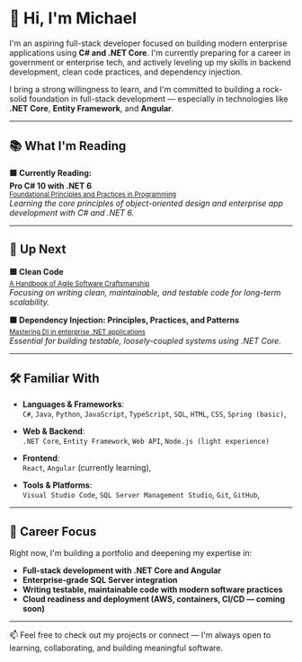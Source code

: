 # 👋 Hi, I'm Michael

I'm an aspiring full-stack developer focused on building modern enterprise applications using **C# and .NET Core**. I'm currently preparing for a career in government or enterprise tech, and actively leveling up my skills in backend development, clean code practices, and dependency injection.

I bring a strong willingness to learn, and I'm committed to building a rock-solid foundation in full-stack development — especially in technologies like **.NET Core**, **Entity Framework**, and **Angular**.

---

## 📚 What I'm Reading

**🟩 Currently Reading:**  
**Pro C# 10 with .NET 6**  
<sub><a href="https://www.amazon.com/Pro-NET-Foundational-Principles-Programming/dp/1484278682">Foundational Principles and Practices in Programming</a></sub>  
*Learning the core principles of object-oriented design and enterprise app development with C# and .NET 6.*

---

## 🧭 Up Next

**🟦 Clean Code**  
<sub><a href="https://www.amazon.com/Clean-Code-Handbook-Software-Craftsmanship/dp/0132350882">A Handbook of Agile Software Craftsmanship</a></sub>  
*Focusing on writing clean, maintainable, and testable code for long-term scalability.*

**🟧 Dependency Injection: Principles, Practices, and Patterns**  
<sub><a href="https://www.amazon.com/Dependency-Injection-Principles-Practices-Patterns/dp/161729473X">Mastering DI in enterprise .NET applications</a></sub>  
*Essential for building testable, loosely-coupled systems using .NET Core.*

---

## 🛠️ Familiar With

- **Languages & Frameworks**:  
  `C#`, `Java`, `Python`, `JavaScript`, `TypeScript`, `SQL`, `HTML`, `CSS`, `Spring (basic)`, 

- **Web & Backend**:  
  `.NET Core`, `Entity Framework`, `Web API`, `Node.js (light experience)`

- **Frontend**:  
  `React`, `Angular` (currently learning), 

- **Tools & Platforms**:  
  `Visual Studio Code`, `SQL Server Management Studio`, `Git`, `GitHub`,
  

---

## 🎯 Career Focus

Right now, I'm building a portfolio and deepening my expertise in:

- **Full-stack development with .NET Core and Angular**
- **Enterprise-grade SQL Server integration**
- **Writing testable, maintainable code with modern software practices**
- **Cloud readiness and deployment (AWS, containers, CI/CD — coming soon)**

---

📫 Feel free to check out my projects or connect — I'm always open to learning, collaborating, and building meaningful software.
